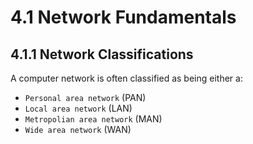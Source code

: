 # 4.1 Network Fundamentals
## 4.1.1 Network Classifications
A computer network is often classified as being either a: 
- `Personal area network` (PAN)
- `Local area network` (LAN)
- `Metropolian area network` (MAN)
- `Wide area network` (WAN)
